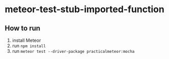 # meteor-test-stub-imported-function

## How to run 

1. install Meteor
1. run `npm install`
1. run `meteor test --driver-package practicalmeteor:mocha`
